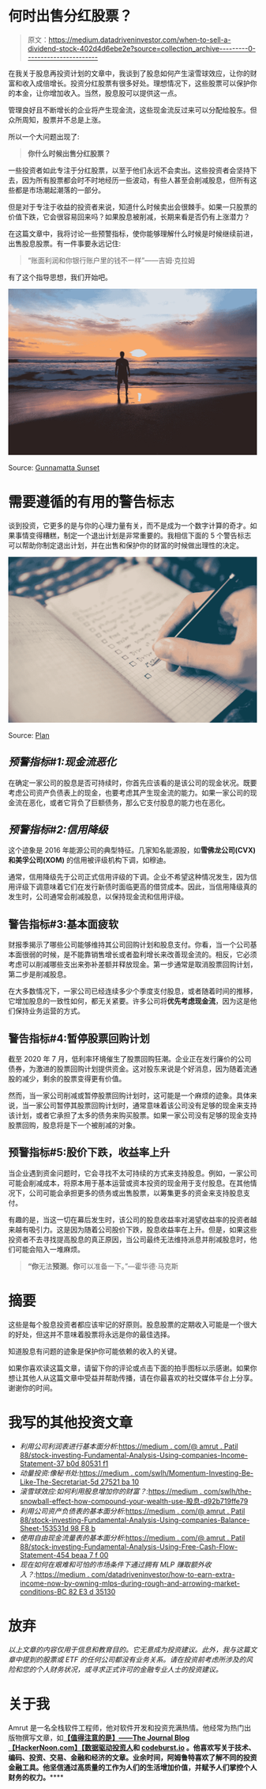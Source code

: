 # 何时出售分红股票？

> 原文：<https://medium.datadriveninvestor.com/when-to-sell-a-dividend-stock-402d4d6ebe2e?source=collection_archive---------0----------------------->

在我关于股息再投资计划的文章中，我谈到了股息如何产生滚雪球效应，让你的财富和收入成倍增长。投资分红股票有很多好处。理想情况下，这些股票可以保护你的本金，让你增加收入。当然，股息股可以提供这一点。

管理良好且不断增长的企业将产生现金流，这些现金流反过来可以分配给股东。但众所周知，股票并不总是上涨。

所以一个大问题出现了:

> **你什么时候出售分红股票？**

一些投资者如此专注于分红股票，以至于他们永远不会卖出。这些投资者会坚持下去，因为所有股票都会时不时地经历一些波动，有些人甚至会削减股息，但所有这些都是市场潮起潮落的一部分。

但是对于专注于收益的投资者来说，知道什么时候卖出会很棘手。如果一只股票的价值下跌，它会很容易回来吗？如果股息被削减，长期来看是否仍有上涨潜力？

在这篇文章中，我将讨论一些预警指标，使你能够理解什么时候是时候继续前进，出售股息股票。有一件事要永远记住:

> “账面利润和你银行账户里的钱不一样”——吉姆·克拉姆

有了这个指导思想，我们开始吧。

![](img/c031c5895571725d3282672090a70b5c.png)

Source: [Gunnamatta Sunset](https://commons.wikimedia.org/wiki/File:Gunnamatta_Sunset_(Unsplash).jpg)

# 需要遵循的有用的警告标志

谈到投资，它更多的是与你的心理力量有关，而不是成为一个数字计算的奇才。如果事情变得糟糕，制定一个退出计划是非常重要的。我相信下面的 5 个警告标志可以帮助你制定退出计划，并在出售和保护你的财富的时候做出理性的决定。

![](img/81179af2b4e90cf409c6d7c0296f4ae1.png)

Source: [Plan](https://commons.wikimedia.org/wiki/File:Plan_a_lifetime_adventure_(Unsplash).jpg)

## ***预警指标#1:现金流恶化***

在确定一家公司的股息是否可持续时，你首先应该看的是该公司的现金状况。既要考虑公司资产负债表上的现金，也要考虑其产生现金流的能力。如果一家公司的现金流在恶化，或者它背负了巨额债务，那么它支付股息的能力也在恶化。

## ***预警指标#2:信用降级***

这个迹象是 2016 年能源公司的典型特征。几家知名能源股，如**雪佛龙公司(CVX)**和**美孚公司(XOM)** 的信用被评级机构下调，如穆迪。

通常，信用降级先于公司正式信用评级的下调。企业不希望这种情况发生，因为信用评级下调意味着它们在发行新债时面临更高的借贷成本。因此，当信用降级真的发生时，公司通常会削减股息，以保持现金流和信用评级。

## **警告指标#3:基本面疲软**

财报季揭示了哪些公司能够维持其公司回购计划和股息支付。你看，当一个公司基本面很弱的时候，是不能靠销售增长或者盈利增长来改善现金流的。相反，它必须考虑可以削减哪些支出来弥补差额并释放现金。第一步通常是取消股票回购计划，第二步是削减股息。

在大多数情况下，一家公司已经连续多少个季度支付股息，或者随着时间的推移，它增加股息的一致性如何，都无关紧要。许多公司将**优先考虑现金流**，因为这是他们保持业务运营的方式。

## **警告指标#4:暂停股票回购计划**

截至 2020 年 7 月，低利率环境催生了股票回购狂潮。企业正在发行廉价的公司债券，为激进的股票回购计划提供资金。这对股东来说是个好消息，因为随着流通股的减少，剩余的股票变得更有价值。

然而，当一家公司削减或暂停股票回购计划时，这可能是一个麻烦的迹象。具体来说，当一家公司暂停其股票回购计划时，通常意味着该公司没有足够的现金来支持该计划，或者它承担了太多的债务来购买股票。如果一家公司没有足够的现金支持股票回购，股息将是下一个被削减的对象。

## **预警指标#5:股价下跌，收益率上升**

当企业遇到资金问题时，它会寻找不太可持续的方式来支持股息。例如，一家公司可能会削减成本，将原本用于基本运营或资本投资的现金用于支付股息。在其他情况下，公司可能会承担更多的债务或出售股票，以筹集更多的资金来支持股息支付。

有趣的是，当这一切在幕后发生时，该公司的股息收益率对渴望收益率的投资者越来越有吸引力。这是因为随着公司股价下跌，股息收益率在上升。但是，如果这些投资者不去寻找提高股息的真正原因，当公司最终无法维持派息并削减股息时，他们可能会陷入一堆麻烦。

> **“你**无法**预测**。**你**可以准备一下。”—霍华德·马克斯

# 摘要

这些是每个股息投资者都应该牢记的好原则。股息股票的定期收入可能是一个很大的好处，但这并不意味着股票将永远是你的最佳选择。

知道股息有问题的迹象是保护你可能依赖的收入的关键。

如果你喜欢读这篇文章，请留下你的评论或点击下面的拍手图标以示感谢。如果你想让其他人从这篇文章中受益并帮助传播，请在你最喜欢的社交媒体平台上分享。谢谢你的时间。

# 我写的其他投资文章

*   *利用公司利润表进行基本面分析:*[https://medium . com/@ amrut . Patil 88/stock-investing-Fundamental-Analysis-Using-companies-Income-Statement-37 b0d 80531 f1](https://medium.com/@amrut.patil88/stock-investing-fundamental-analysis-using-companys-income-statement-37b0d80531f1)
*   *动量投资:像秘书处:*[https://medium . com/swlh/Momentum-Investing-Be-Like-The-Secretariat-5d 27521 ba 10](https://medium.com/swlh/momentum-investing-be-like-the-secretariat-5d27521ba10)
*   *滚雪球效应:如何利用股息增加你的财富？:*[https://medium . com/swlh/the-snowball-effect-how-compound-your-wealth-use-股息-d92b719ffe79](https://medium.com/swlh/the-snowball-effect-how-to-compound-your-wealth-using-dividends-d92b719ffe79)
*   *利用公司资产负债表的基本面分析:*[https://medium . com/@ amrut . Patil 88/stock-investing-Fundamental-Analysis-Using-companies-Balance-Sheet-153531d 98 F8 b](https://medium.com/@amrut.patil88/stock-investing-fundamental-analysis-using-companys-balance-sheet-153531d98f8b)
*   *使用自由现金流量表的基本面分析:*[https://medium . com/@ amrut . Patil 88/stock-investing-Fundamental-Analysis-Using-Free-Cash-Flow-Statement-454 beaa 7 f 00](https://medium.com/@amrut.patil88/stock-investing-fundamental-analysis-using-free-cash-flow-statement-454beaa7f00)
*   *现在如何在艰难和可怕的市场条件下通过拥有 MLP 赚取额外收入？:*[https://medium . com/datadriveninvestor/how-to-earn-extra-income-now-by-owning-mlps-during-rough-and-arrowing-market-conditions-BC 82 E3 d 35130](https://medium.com/datadriveninvestor/how-to-earn-extra-income-now-by-owning-mlps-during-rough-and-fearful-market-conditions-bc82e3d35130)

# 放弃

*以上文章的内容仅用于信息和教育目的。它无意成为投资建议。此外，我与这篇文章中提到的股票或 ETF 的任何公司都没有业务关系。请在投资前考虑所涉及的风险和您的个人财务状况，或寻求正式许可的金融专业人士的投资建议。*

# 关于我

Amrut 是一名全栈软件工程师，他对软件开发和投资充满热情。他经常为热门出版物撰写文章，如[](https://medium.com/swlh)****[**【值得注意的是】——The Journal Blog**](https://blog.usejournal.com/)**[**【HackerNoon.com】**](https://medium.com/hackernoon)**[**【数据驱动投资人**](https://medium.com/datadriveninvestor)**和 [**codeburst.io**](https://codeburst.io/) 。他喜欢写关于技术、编码、投资、交易、金融和经济的文章。业余时间，阿姆鲁特喜欢了解不同的投资金融工具。他坚信通过高质量的工作为人们的生活增加价值，并赋予人们掌控个人财务的权力。**********